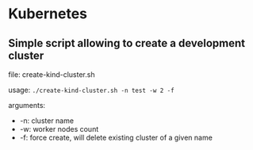 # Kubernetes

## Simple script allowing to create a development cluster

file: create-kind-cluster.sh

usage: `./create-kind-cluster.sh -n test -w 2 -f`

arguments:

- -n: cluster name
- -w: worker nodes count
- -f: force create, will delete existing cluster of a given name
